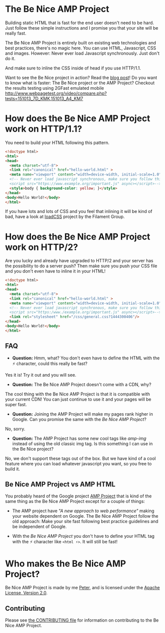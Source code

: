 # The Be Nice AMP Project

Building static HTML that is fast for the end user doesn't need to be hard. Just follow these simple instructions and I promise you that your site will be really fast.

The Be Nice AMP Project is entirely built on existing web technologies and best practices, there's no magic here. You can use HTML, Javascript, CSS and images. However: Never ever load Javascript synchronously. Just don't do it.

And make sure to inline the CSS inside of head if you use HTTP/1.1.

Want to see the Be Nice project in action? Read the [blog post](https://www.peterhedenskog.com/blog/2015/10/the-be-nice-approach-to-mobile-and-web-performance/)! Do you want to know what is faster: The Be Nice project or the AMP Project? Checkout the results testing using 2GFast emulated mobile http://www.webpagetest.org/video/compare.php?tests=151013_7D_KMK,151013_A4_KM7

# How does the Be Nice AMP Project work on HTTP/1.1?

You need to build your HTML following this pattern.

```html
<!doctype html>
<html>
<head>
  <meta charset="utf-8">
  <link rel="canonical" href="hello-world.html" >
  <meta name="viewport" content="width=device-width, initial-scale=1.0">
  <!-- Never ever load javascript synchronous, make sure you follow this pattern:
  <script src="https://www.example.org/important.js" async></script>-->
  <style>body { background-color: yellow; }</style>
</head>
<body>Hello World!</body>
</html>
```

If you have lots and lots of CSS and you feel that inlining it will be kind of bad, have a look at [loadCSS](https://github.com/filamentgroup/loadCSS) project by the Filament Group.

# How does the Be Nice AMP Project work on HTTP/2?
Are you lucky and already have upgraded to HTTP/2 and your server has the possibility to do a server push? Then make sure you push your CSS file and you don't even have to inline it in your HTML!

```html
<!doctype html>
<html>
<head>
  <meta charset="utf-8">
  <link rel="canonical" href="hello-world.html" >
  <meta name="viewport" content="width=device-width, initial-scale=1.0">
  <!-- Never ever load javascript synchronous, make sure you follow this pattern:
  <script src="https:/www./example.org/important.js" async></script>-->
  <link rel="stylesheet" href="/css/general.css?1444300406"/>
</head>
<body>Hello World!</body>
</html>
```

## FAQ

 * **Question:** Hmm, what? You don't even have to define the HTML with the ⚡ character, could this really be fast?

 Yes it is! Try it out and you will see.

 * **Question:** The Be Nice AMP Project doesn't come with a CDN, why?

 The cool thing with the Be Nice AMP Project is that it is compatible with your current CDN! You can just continue to use it and your pages will be super fast.

 * **Question:** Joining the AMP Project will make my pages rank higher in Google. Can you promise the same with the *Be Nice AMP Project*? 
 
  No, sorry.

 * **Question:** The AMP Project has some new cool tags like *amp-img* instead of using the old classic img tag. Is this something I can use in the Be Nice project?
 
 No, we don't support these tags out of the box. But we have kind of a cool feature where you can load whatever javascript you want, so you free to build it.

## Be Nice AMP Project vs AMP HTML
You probably heard of the Google project [AMP Project](https://github.com/ampproject/amphtml) that is kind of the same thing as the Be Nice AMP Project except for a couple of things:

* The AMP project have *"A new approach to web performance"* making your website dependent on Google. The Be Nice AMP Project follow the old approach: Make your site fast following best practice guidelines and be independent of Google.

* With the *Be Nice AMP Project* you don't have to define your HTML tag with the ⚡ character like ```<html ⚡>```. It will still be fast!

# Who makes the Be Nice AMP Project?

Be Nice AMP Project is made by me [Peter](https://www.peterhedenskog.com), and is licensed
under the [Apache License, Version 2.0](LICENSE).

## Contributing

Please see [the CONTRIBUTING file](CONTRIBUTING.md) for information on contributing to the Be Nice AMP Project.
